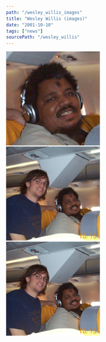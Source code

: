 ```yaml
---
path: "/wesley_willis_images"
title: "Wesley Willis (images)"
date: "2001-10-10"
tags: ["news"]
sourcePath: "/wesley_willis"
---
```


 ![wes.jpeg_hexagon.jpeg](wes.jpeg_hexagon.jpeg) ![wes-300x225.jpg_hexagon.jpeg](wes-300x225.jpg_hexagon.jpeg) ![wes.jpg_hexagon.jpeg](wes.jpg_hexagon.jpeg)